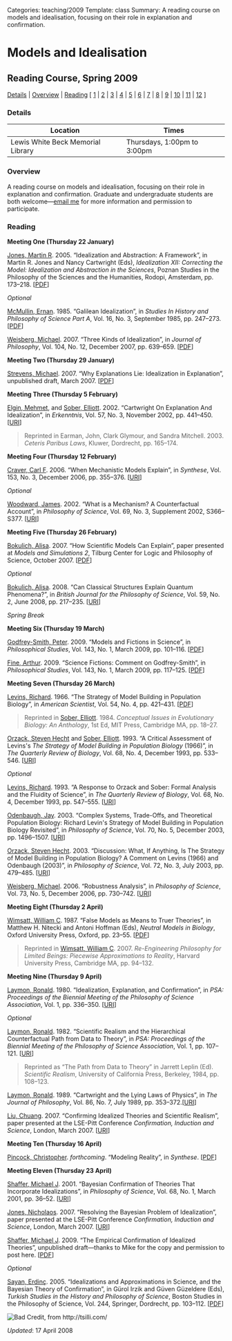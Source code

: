 Categories: teaching/2009
Template: class
Summary: A reading course on models and idealisation, focusing on their role in explanation and confirmation.

# Models and Idealisation

<h2>Reading Course, Spring 2009</h2>

<p><a href="#details">Details</a> | <a href="#overview">Overview</a> | <a href ="#reading">Reading</a> [ <a href="#l1">1</a> | <a href="#l2">2</a> | <a href="#l3">3</a> | <a href="#l4">4</a> | <a href="#l5">5</a> | <a href="#l6">6</a> | <a href="#l7">7</a> | <a href="#l8">8</a> | <a href="#l9">9</a> | <a href="#l10">10</a> | <a href="#l11">11</a> | <a href="#l12">12</a> ]</p>

<a name="details"> </a>
<h3>Details</h3>
<table class="names">
<thead>
<tr><th>Location</th><th> Times</th></tr>
</thead>
<tbody>
<tr><td>Lewis White Beck Memorial Library</td><td>Thursdays, 1:00pm to 3:00pm</td></tr>
</tbody>
</table>

<a name="overview"> </a>
<h3>Overview</h3>
<p>A reading course on models and idealisation, focusing on their role in explanation and confirmation.  Graduate and undergraduate students are both welcome&mdash;<a href="mailto:bradley.weslake@rochester.edu?subject=Models and Idealisation Reading Course">email me</a> for more information and permission to participate.</p>

<a name="reading"> </a>
<h3>Reading</h3>

<a name="l1"> </a>
<p><strong>Meeting One (Thursday 22 January)</strong></p>

<p><a href="http://www.oberlin.edu/faculty/mthomson-jones/">Jones, Martin R</a>. 2005. &ldquo;Idealization and Abstraction: A Framework&rdquo;, in Martin R. Jones and Nancy Cartwright (Eds), <em>Idealization XII: Correcting the Model: Idealization and Abstraction in the Sciences</em>, Poznan Studies in the Philosophy of the Sciences and the Humanities, Rodopi, Amsterdam, pp. 173&ndash;218. [<a href="http://zuihitsu.org/protected/jones_idealisation_abstraction_framework.pdf">PDF</a>]</p>

<p><em>Optional</em></p>

<p><a href="http://en.wikipedia.org/wiki/Ernan_McMullin">McMullin, Ernan</a>. 1985. &ldquo;Galilean Idealization&rdquo;, in <em>Studies In History and Philosophy of Science Part A</em>, Vol. 16, No. 3, September 1985, pp. 247&ndash;273. [<a href="http://zuihitsu.org/protected/mcmullin_galilean_idealisation.pdf">PDF</a>]</p>

<p><a href="http://www.phil.upenn.edu/~weisberg/">Weisberg, Michael</a>. 2007. &ldquo;Three Kinds of Idealization&rdquo;, in <em>Journal of Philosophy</em>, Vol. 104, No. 12, December 2007, pp. 639&ndash;659. [<a href="http://zuihitsu.org/protected/weisberg_three_kinds_idealisation.pdf">PDF</a>]</p>

<a name="l2"> </a>
<p><strong>Meeting Two (Thursday 29 January)</strong></p>

<p><a href="http://www.strevens.org/">Strevens, Michael</a>. 2007. &ldquo;Why Explanations Lie: Idealization in Explanation&rdquo;, unpublished draft, March 2007. [<a href="http://www.strevens.org/research/expln/Idealization.pdf">PDF</a>]</p>

<a name="l3"> </a>
<p><strong>Meeting Three (Thursday 5 February)</strong></p>

<p><a href="http://www.pitt.edu/~pittcntr/People/visiting_fellows/vf_2007-08/elgin.htm">Elgin, Mehmet</a>, and <a href="http://philosophy.wisc.edu/sober/">Sober, Elliott</a>. 2002. &ldquo;Cartwright On Explanation And Idealization&rdquo;, in <em>Erkenntnis</em>, Vol. 57, No. 3, November 2002, pp. 441&ndash;450. [<a href="http://dx.doi.org/10.1023/A:1021502932490">URI</a>]</p>

<blockquote class="note">
Reprinted in Earman, John, Clark Glymour, and Sandra Mitchell. 2003. <em>Ceteris Paribus Laws</em>, Kluwer, Dordrecht, pp. 165&ndash;174. 
</blockquote>

<a name="l4"> </a>
<p><strong>Meeting Four (Thursday 12 February)</strong></p>

<p><a href="http://artsci.wustl.edu/~philos/people/index.php?position_id=1&amp;person_id=5">Craver, Carl F</a>. 2006. &ldquo;When Mechanistic Models Explain&rdquo;, in <em>Synthese</em>, Vol. 153, No. 3, December 2006, pp. 355&ndash;376. [<a href="http://dx.doi.org/10.1007/s11229-006-9097-x">URI</a>]</p>

<p><em>Optional</em></p>

<p><a href="http://www.hss.caltech.edu/people/faculty/jfw">Woodward, James</a>. 2002. &ldquo;What is a Mechanism? A Counterfactual Account&rdquo;, in <em>Philosophy of Science</em>, Vol. 69, No. 3, Supplement 2002, S366&ndash;S377. [<a href="http://dx.doi.org/10.1086/341859">URI</a>]</p>

<a name="l5"> </a>
<p><strong>Meeting Five (Thursday 26 February)</strong></p>

<p><a href="http://www.bu.edu/philo/faculty/abokulich.html">Bokulich, Alisa</a>. 2007. &ldquo;How Scientific Models Can Explain&rdquo;, paper presented at <em>Models and Simulations 2</em>, Tilburg Center for Logic and Philosophy of Science, October 2007. [<a href="http://zuihitsu.org/protected/bokulich_models_explanation.pdf">PDF</a>]</p>

<p><em>Optional</em></p>

<p><a href="http://www.bu.edu/philo/faculty/abokulich.html">Bokulich, Alisa</a>. 2008. &ldquo;Can Classical Structures Explain Quantum Phenomena?&rdquo;, in <em>British Journal for the 
Philosophy of Science</em>, Vol. 59, No. 2, June 2008, pp. 217&ndash;235. [<a href="http://dx.doi.org/10.1093/bjps/axn004">URI</a>]</p>

<p><em>Spring Break</em></p>

<a name="l6"> </a>
<p><strong>Meeting Six (Thursday 19 March)</strong></p>

<p><a href="http://www.people.fas.harvard.edu/~pgs/">Godfrey-Smith, Peter</a>. 2009. &ldquo;Models and Fictions in Science&rdquo;, in <em>Philosophical Studies</em>, Vol. 143, No. 1, March 2009, pp. 101&ndash;116. [<a href="http://zuihitsu.org/protected/godfrey-smith_models_fictions.pdf">PDF</a>]</p>

<p><a href="http://faculty.washington.edu/afine/">Fine, Arthur</a>. 2009. &ldquo;Science Fictions: Comment on Godfrey-Smith&rdquo;, in <em>Philosophical Studies</em>, Vol. 143, No. 1, March 2009, pp. 117&ndash;125. [<a href="http://zuihitsu.org/protected/fine_on_godfrey-smith.pdf">PDF</a>]</p>

<a name="l7"> </a>
<p><strong>Meeting Seven (Thursday 26 March)</strong></p>

<p><a href="http://www.hsph.harvard.edu/faculty/richard-levins/">Levins, Richard</a>. 1966. &ldquo;The Strategy of Model Building in Population Biology&rdquo;, in <em>American Scientist</em>, Vol. 54, No. 4, pp. 421&ndash;431. [<a href="http://mechanism.ucsd.edu/~bill/teaching/models/levins.modelbuilding.pdf">PDF</a>]</p>

<blockquote class="note">
Reprinted in <a href="http://philosophy.wisc.edu/sober/">Sober, Elliott</a>. 1984. <em>Conceptual Issues in Evolutionary Biology: An Anthology</em>, 1st Ed, MIT Press, Cambridge MA, pp. 18&ndash;27. 
</blockquote>

<p><a href="http://www.freshpond.org/staff.html">Orzack, Steven Hecht</a> and <a href="http://philosophy.wisc.edu/sober/">Sober, Elliott</a>. 1993. &ldquo;A Critical Assessment of Levins's <em>The Strategy of Model Building in Population Biology</em> (1966)&rdquo;, in <em>The Quarterly Review of Biology</em>, Vol. 68, No. 4, December 1993, pp. 533&ndash;546. [<a href="http://dx.doi.org/10.1086/418301">URI</a>]</p>

<p><em>Optional</em></p>

<p><a href="http://www.hsph.harvard.edu/faculty/richard-levins/">Levins, Richard</a>. 1993. &ldquo;A Response to Orzack and Sober: Formal Analysis and the Fluidity of Science&rdquo;, in <em>The Quarterly Review of Biology</em>, Vol. 68, No. 4, December 1993, pp. 547&ndash;555. [<a href="http://dx.doi.org/10.1086/418302">URI</a>]</p>

<p><a href="http://www.lclark.edu/~jay/">Odenbaugh, Jay</a>. 2003. &ldquo;Complex Systems, Trade-Offs, and Theoretical Population Biology: Richard Levin's Strategy of Model Building in Population Biology Revisited&rdquo;, in <em>Philosophy of Science</em>, Vol. 70, No. 5, December 2003, pp. 1496&ndash;1507. [<a href="http://dx.doi.org/10.1086/377425">URI</a>] </p>

<p><a href="http://www.freshpond.org/staff.html">Orzack, Steven Hecht</a>. 2003. &ldquo;Discussion: What, If Anything, Is The Strategy of Model Building in Population Biology? A Comment on Levins (1966) and Odenbaugh (2003)&rdquo;, in <em>Philosophy of Science</em>, Vol. 72, No. 3, July 2003, pp. 479&ndash;485. [<a href="http://dx.doi.org/10.1086/498475">URI</a>] </p>

<p><a href="http://www.phil.upenn.edu/~weisberg/">Weisberg, Michael</a>. 2006. &ldquo;Robustness Analysis&rdquo;, in <em>Philosophy of Science</em>, Vol. 73, No. 5, December 2006, pp. 730&ndash;742. [<a href="http://dx.doi.org/10.1086/51862">URI</a>]</p>

<a name="l8"> </a>
<p><strong>Meeting Eight (Thursday 2 April)</strong></p>

<p><a href="http://philosophy.uchicago.edu/faculty/wimsatt.html">Wimsatt, William C</a>. 1987. &ldquo;False Models as Means to Truer Theories&rdquo;, in Matthew H. Nitecki and Antoni Hoffman (Eds), <em>Neutral Models in Biology</em>, Oxford University 
Press, Oxford, pp. 23&ndash;55. [<a href="http://mechanism.ucsd.edu/~bill/teaching/models/Wimsatt.falsemodels.pdf">PDF</a>]</p>

<blockquote class="note">
Reprinted in <a href="http://philosophy.uchicago.edu/faculty/wimsatt.html">Wimsatt, William C</a>. 2007. <em>Re-Engineering Philosophy for Limited Beings: Piecewise Approximations to Reality</em>, Harvard University Press, Cambridge MA, pp. 94&ndash;132.
</blockquote>

<a name="l9"> </a>
<p><strong>Meeting Nine (Thursday 9 April)</strong></p>

<p><a href="https://pro.osu.edu/profiles/laymon.1/">Laymon, Ronald</a>. 1980. &ldquo;Idealization, Explanation, and Confirmation&rdquo;, in <em>PSA: Proceedings of the Biennial Meeting of the Philosophy of Science Association</em>, Vol. 1, pp. 336&ndash;350. [<a href="http://www.jstor.org/pss/192577">URI</a>]</p>

<p><em>Optional</em></p>

<p><a href="https://pro.osu.edu/profiles/laymon.1/">Laymon, Ronald</a>. 1982. &ldquo;Scientific Realism and the Hierarchical Counterfactual Path from Data to Theory&rdquo;, in <em>PSA: Proceedings of the Biennial Meeting of the Philosophy of Science Association</em>, Vol. 1, pp. 107&ndash;121. [<a href="http://www.jstor.org/pss/192660">URI</a>]</p>

<blockquote class="note">
Reprinted as &ldquo;The Path from Data to Theory&rdquo; in Jarrett Leplin (Ed). <em>Scientific Realism</em>, University of California Press, Berkeley, 1984, pp. 108&ndash;123.
</blockquote>

<p><a href="https://pro.osu.edu/profiles/laymon.1/">Laymon, Ronald</a>. 1989. &ldquo;Cartwright and the Lying Laws of Physics&rdquo;, in <em>The Journal of Philosophy</em>, Vol. 86, No. 7, July 1989, pp. 353&ndash;372.[<a href="http://www.jstor.org/pss/2027145">URI</a>]</p>

<p><a href="http://web.phil.ufl.edu/faculty/liu/">Liu, Chuang</a>. 2007. &ldquo;Confirming Idealized Theories and Scientific Realism&rdquo;, paper presented at the LSE-Pitt Conference <em>Confirmation, Induction and Science</em>, London, March 2007. [<a href="http://philsci-archive.pitt.edu/archive/00003244/">URI</a>]</p>

<a name="l10"> </a>
<p><strong>Meeting Ten (Thursday 16 April)</strong></p>

<p><a href="http://web.ics.purdue.edu/~cpincock/">Pincock, Christopher</a>. <em>forthcoming</em>. &ldquo;Modeling Reality&rdquo;, in <em>Synthese</em>. [<a href="http://web.ics.purdue.edu/~cpincock/pincock%20modeling%20reality.pdf">PDF</a>]</p>

<a name="l11"> </a>
<p><strong>Meeting Eleven (Thursday 23 April)</strong></p>

<p><a href="http://www.stcloudstate.edu/philosophy/faculty.asp">Shaffer, Michael J</a>. 2001. &ldquo;Bayesian Confirmation of Theories That Incorporate Idealizations&rdquo;, in <em>Philosophy of Science</em>, Vol. 68, No. 1, March 2001, pp. 36&ndash;52. [<a href="http://www.jstor.org/pss/3081023">URI</a>]</p>

<p><a href="http://www.uah.edu/njones/">Jones, Nicholaos</a>. 2007. &ldquo;Resolving the Bayesian Problem of Idealization&rdquo;, paper presented at the LSE-Pitt Conference <em>Confirmation, Induction and Science</em>, London, March 2007. [<a href="http://philsci-archive.pitt.edu/archive/00003101/">URI</a>]</p>

<p><a href="http://www.stcloudstate.edu/philosophy/faculty.asp">Shaffer, Michael J</a>. 2009. &ldquo;The Empirical Confirmation of Idealized Theories&rdquo;, unpublished draft&mdash;thanks to Mike for the copy and permission to post here. [<a href="http://zuihitsu.org/protected/shaffer_confirmation_idealised_theories.pdf">PDF</a>]</p>

<p><em>Optional</em></p>

<p><a href="http://www.phil.metu.edu.tr/erdinc-sayan/">Sayan, Erdinç</a>. 2005. &ldquo;Idealizations and Approximations in Science, and the Bayesian Theory of Confirmation&rdquo;, in Gürol Irzik and Güven Güzeldere (Eds), <em>Turkish Studies in the History and Philosophy of Science</em>, Boston Studies in the Philosophy of Science, Vol. 244, Springer, Dordrecht, pp. 103&ndash;112. [<a href="http://zuihitsu.org/protected/sayan_bayesian_idealisation.pdf">PDF</a>]</p>

<p><img src="https://s3.amazonaws.com/bweslake/images/bad_credit.jpg" alt="Bad Credit, from http://tsilli.com/"></p>

*Updated*: 17 April 2008
